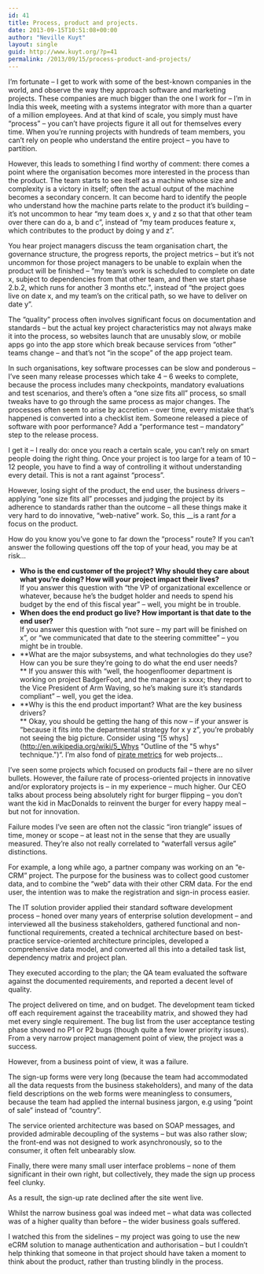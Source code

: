 ```yaml
---
id: 41
title: Process, product and projects.
date: 2013-09-15T10:51:08+00:00
author: "Neville Kuyt"
layout: single
guid: http://www.kuyt.org/?p=41
permalink: /2013/09/15/process-product-and-projects/
---
```

I&#8217;m fortunate &#8211; I get to work with some of the best-known companies in the world, and observe the way they approach software and marketing projects. These companies are much bigger than the one I work for &#8211; I&#8217;m in India this week, meeting with a systems integrator with more than a quarter of a million employees. And at that kind of scale, you simply must have &#8220;process&#8221; &#8211; you can&#8217;t have projects figure it all out for themselves every time. When you&#8217;re running projects with hundreds of team members, you can&#8217;t rely on people who understand the entire project &#8211; you have to partition.

However, this leads to something I find worthy of comment: there comes a point where the organisation becomes more interested in the process than the product. The team starts to see itself as a machine whose size and complexity is a victory in itself; often the actual output of the machine becomes a secondary concern. It can become hard to identify the people who understand how the machine parts relate to the product it&#8217;s building &#8211; it&#8217;s not uncommon to hear &#8220;my team does x, y and z so that that other team over there can do a, b and c&#8221;, instead of &#8220;my team produces feature x, which contributes to the product by doing y and z&#8221;.

You hear project managers discuss the team organisation chart, the governance structure, the progress reports, the project metrics &#8211; but it&#8217;s not uncommon for those project managers to be unable to explain when the product will be finished &#8211; &#8220;my team&#8217;s work is scheduled to complete on date x, subject to dependencies from that other team, and then we start phase 2.b.2, which runs for another 3 months etc.&#8221;, instead of &#8220;the project goes live on date x, and my team&#8217;s on the critical path, so we have to deliver on date y&#8221;.

The &#8220;quality&#8221; process often involves significant focus on documentation and standards &#8211; but the actual key project characteristics may not always make it into the process, so websites launch that are unusably slow, or mobile apps go into the app store which break because services from &#8220;other&#8221; teams change &#8211; and that&#8217;s not &#8220;in the scope&#8221; of the app project team.

In such organisations, key software processes can be slow and ponderous &#8211; I&#8217;ve seen many release processes which take 4 &#8211; 6 weeks to complete, because the process includes many checkpoints, mandatory evaluations and test scenarios, and there&#8217;s often a &#8220;one size fits all&#8221; process, so small tweaks have to go through the same process as major changes. The processes often seem to arise by accretion &#8211; over time, every mistake that&#8217;s happened is converted into a checklist item. Someone released a piece of software with poor performance? Add a &#8220;performance test &#8211; mandatory&#8221; step to the release process.

I get it &#8211; I really do: once you reach a certain scale, you can&#8217;t rely on smart people doing the right thing. Once your project is too large for a team of 10 &#8211; 12 people, you have to find a way of controlling it without understanding every detail. This is not a rant against &#8220;process&#8221;.

However, losing sight of the product, the end user, the business drivers &#8211; applying &#8220;one size fits all&#8221; processes and judging the project by its adherence to standards rather than the outcome &#8211; all these things make it very hard to do innovative, &#8220;web-native&#8221; work. So, this __is a rant _for_ a focus on the product.

How do you know you&#8217;ve gone to far down the &#8220;process&#8221; route? If you can&#8217;t answer the following questions off the top of your head, you may be at risk&#8230;

  * **Who is the end customer of the project? Why should they care about what you&#8217;re doing? How will your project impact their lives?**  
    If you answer this question with &#8220;the VP of organizational excellence or whatever, because he&#8217;s the budget holder and needs to spend his budget by the end of this fiscal year&#8221; &#8211; well, you might be in trouble.
  * **When does the end product go live? How important is that date to the end user?**  
    If you answer this question with &#8220;not sure &#8211; my part will be finished on x&#8221;, or &#8220;we communicated that date to the steering committee&#8221; &#8211; you might be in trouble.
  * **What are the major subsystems, and what technologies do they use? How can you be sure they&#8217;re going to do what the end user needs?  
** If you answer this with &#8220;well, the hoogenfloomer department is working on project BadgerFoot, and the manager is xxxx; they report to the Vice President of Arm Waving, so he&#8217;s making sure it&#8217;s standards compliant&#8221; &#8211; well, you get the idea.
  * **Why is this the end product important? What are the key business drivers?  
** Okay, you should be getting the hang of this now &#8211; if your answer is &#8220;because it fits into the departmental strategy for x y z&#8221;, you&#8217;re probably not seeing the big picture. Consider using &#8220;[5 whys](http://en.wikipedia.org/wiki/5_Whys "Outline of the "5 whys" technique.")&#8220;. I&#8217;m also fond of [pirate metrics](http://www.slideshare.net/dmc500hats/startup-metrics-for-pirates-long-version "Slides describing Pirate Metrics. ") for web projects&#8230;

I&#8217;ve seen some projects which focused on products fail &#8211; there are no silver bullets. However, the failure rate of process-oriented projects in innovative and/or exploratory projects is &#8211; in my experience &#8211; much higher. Our CEO talks about process being absolutely right for burger flipping &#8211; you don&#8217;t want the kid in MacDonalds to reinvent the burger for every happy meal &#8211; but not for innovation.

Failure modes I&#8217;ve seen are often not the classic &#8220;iron triangle&#8221; issues of time, money or scope &#8211; at least not in the sense that they are usually measured. They&#8217;re also not really correlated to &#8220;waterfall versus agile&#8221; distinctions.

For example, a long while ago, a partner company was working on an &#8220;e-CRM&#8221; project. The purpose for the business was to collect good customer data, and to combine the &#8220;web&#8221; data with their other CRM data. For the end user, the intention was to make the registration and sign-in process easier.

The IT solution provider applied their standard software development process &#8211; honed over many years of enterprise solution development &#8211; and interviewed all the business stakeholders, gathered functional and non-functional requirements, created a technical architecture based on best-practice service-oriented architecture principles, developed a comprehensive data model, and converted all this into a detailed task list, dependency matrix and project plan.

They executed according to the plan; the QA team evaluated the software against the documented requirements, and reported a decent level of quality.

The project delivered on time, and on budget. The development team ticked off each requirement against the traceability matrix, and showed they had met every single requirement. The bug list from the user acceptance testing phase showed no P1 or P2 bugs (though quite a few lower priority issues). From a very narrow project management point of view, the project was a success.

However, from a business point of view, it was a failure.

The sign-up forms were very long (because the team had accommodated all the data requests from the business stakeholders), and many of the data field descriptions on the web forms were meaningless to consumers, because the team had applied the internal business jargon, e.g using &#8220;point of sale&#8221; instead of &#8220;country&#8221;.

The service oriented architecture was based on SOAP messages, and provided admirable decoupling of the systems &#8211; but was also rather slow; the front-end was not designed to work asynchronously, so to the consumer, it often felt unbearably slow.

Finally, there were many small user interface problems &#8211; none of them significant in their own right, but collectively, they made the sign up process feel clunky.

As a result, the sign-up rate declined after the site went live.

Whilst the narrow business goal was indeed met &#8211; what data was collected was of a higher quality than before &#8211; the wider business goals suffered.

I watched this from the sidelines &#8211; my project was going to use the new eCRM solution to manage authentication and authorisation &#8211; but I couldn&#8217;t help thinking that someone in that project should have taken a moment to think about the product, rather than trusting blindly in the process.